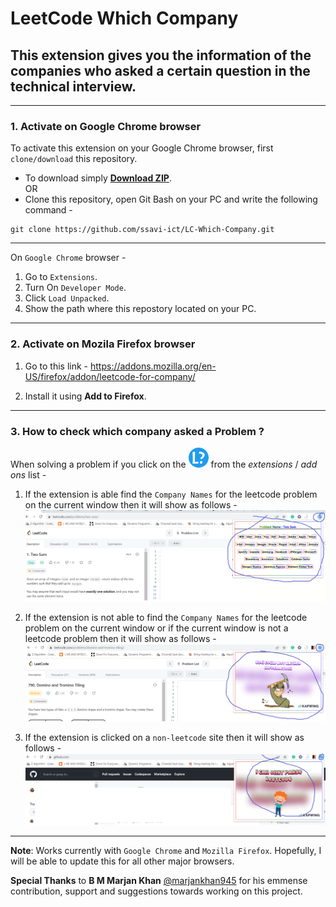 # LeetCode Which Company

## This extension gives you the information of the companies who asked a certain question in the technical interview.
------

### **1. Activate on Google Chrome browser**
To activate this extension on your Google Chrome browser, first `clone/download` this repository.

- To download simply **[Download ZIP](https://github.com/ssavi-ict/LC-Which-Company/archive/refs/heads/main.zip)**. 
<br>OR<br>
- Clone this repository, open Git Bash on your PC and write the following command -
```
git clone https://github.com/ssavi-ict/LC-Which-Company.git
```
-----
On `Google Chrome` browser - 
1. Go to `Extensions`.
2. Turn On `Developer Mode`.
3. Click `Load Unpacked`.
4. Show the path where this repostory located on your PC.
----

### **2. Activate on Mozila Firefox browser**

1. Go to this link - https://addons.mozilla.org/en-US/firefox/addon/leetcode-for-company/

2. Install it using **Add to Firefox**.

---
### **3. How to check which company asked a Problem ?**
When solving a problem if you click on the ![icon](chrome/res/32.png) from the *extensions* / *add ons* list -

1. If the extension is able find the `Company Names` for the leetcode problem on the current window then it will show as follows - 
![found](chrome/res/showing_value_ui.png)

2. If the extension is not able to find the `Company Names` for the leetcode problem on the current window or if the current window is not a leetcode problem then it will show as follows - 
![not found](chrome/res/showing_not_found_ui.png)

3. If the extension is clicked on a `non-leetcode` site then it will show as follows - 
![not found](chrome/res/showing_non_lc_ui.png)

-----

**Note**: Works currently with `Google Chrome` and `Mozilla Firefox`. Hopefully, I will be able to update this for all other major browsers.

**Special Thanks** to **B M Marjan Khan** [@marjankhan945](https://github.com/marjankhan945) for his emmense contribution, support and suggestions towards working on this project.
